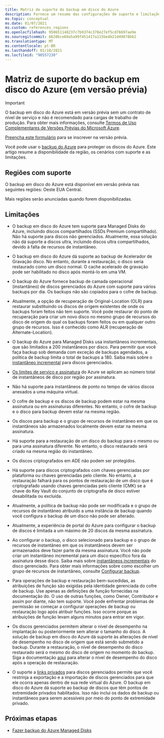 ```yaml
---
title: Matriz de suporte do backup em disco do Azure
description: Fornece um resumo das configurações de suporte e limitações do backup em disco do Azure.
ms.topic: conceptual
ms.date: 01/07/2021
ms.custom: references_regions
ms.openlocfilehash: 950651148237c7b9374c378e27ef5cd76697ae9e
ms.sourcegitcommit: 6628bce68a5a99f451417a115be4b21d49878bb2
ms.translationtype: MT
ms.contentlocale: pt-BR
ms.lasthandoff: 01/18/2021
ms.locfileid: "98557230"
---
```

# <a name="azure-disk-backup-support-matrix-in-preview"></a>Matriz de suporte do backup em disco do Azure (em versão prévia)

>[!IMPORTANT]
>O backup em disco do Azure está em versão prévia sem um contrato de nível de serviço e não é recomendado para cargas de trabalho de produção. Para obter mais informações, consulte [Termos de Uso Complementares de Versões Prévias do Microsoft Azure](https://azure.microsoft.com/support/legal/preview-supplemental-terms/).
>
>[Preencha este formulário](https://forms.office.com/Pages/ResponsePage.aspx?id=v4j5cvGGr0GRqy180BHbR1vE8L51DIpDmziRt_893LVUNFlEWFJBN09PTDhEMjVHS05UWFkxUlUzUS4u) para se inscrever na versão prévia.

Você pode usar o [backup do Azure](https://docs.microsoft.com/azure/backup/backup-overview) para proteger os discos do Azure. Este artigo resume a disponibilidade da região, os cenários com suporte e as limitações.

## <a name="supported-regions"></a>Regiões com suporte

O backup em disco do Azure está disponível em versão prévia nas seguintes regiões: Oeste EUA Central. 

Mais regiões serão anunciadas quando forem disponibilizadas.

## <a name="limitations"></a>Limitações

- O backup em disco do Azure tem suporte para Managed Disks do Azure, incluindo discos compartilhados (SSDs Premium compartilhado). Não há suporte para discos não gerenciados. Atualmente, essa solução não dá suporte a discos ultra, incluindo discos ultra compartilhados, devido à falta de recursos de instantâneo.

- O backup em disco do Azure dá suporte ao backup de Acelerador de Gravação disco. No entanto, durante a restauração, o disco seria restaurado como um disco normal. O cache acelerado de gravação pode ser habilitado no disco após montá-lo em uma VM.

- O backup do Azure fornece backup de camada operacional (instantâneo) de discos gerenciados do Azure com suporte para vários backups por dia. Os backups não são copiados para o cofre de backup.

- Atualmente, a opção de recuperação de Original-Location (OLR) para restaurar substituindo os discos de origem existentes de onde os backups foram feitos não tem suporte. Você pode restaurar do ponto de recuperação para criar um novo disco no mesmo grupo de recursos do disco de origem do qual os backups foram feitos ou em qualquer outro grupo de recursos. Isso é conhecido como ALR (recuperação de Alternate-Location).

- O backup do Azure para Managed Disks usa instantâneos incrementais, que são limitados a 200 instantâneos por disco. Para permitir que você faça backup sob demanda com exceção de backups agendados, a política de backup limita o total de backups a 180. Saiba mais sobre o [instantâneo incremental](https://docs.microsoft.com/azure/virtual-machines/windows/disks-incremental-snapshots-portal#restrictions) para discos gerenciados.

- [Os limites de serviço e assinatura](https://docs.microsoft.com/azure/azure-resource-manager/management/azure-subscription-service-limits#virtual-machine-disk-limits) do Azure se aplicam ao número total de instantâneos de disco por região por assinatura.

- Não há suporte para instantâneos de ponto no tempo de vários discos anexados a uma máquina virtual.

- O cofre de backup e os discos de backup podem estar na mesma assinatura ou em assinaturas diferentes. No entanto, o cofre de backup e o disco para backup devem estar na mesma região.

- Os discos para backup e o grupo de recursos de instantâneo em que os instantâneos são armazenados localmente devem estar na mesma assinatura.

- Há suporte para a restauração de um disco do backup para o mesmo ou para uma assinatura diferente. No entanto, o disco restaurado será criado na mesma região do instantâneo.

- Os discos criptografados em ADE não podem ser protegidos.

- Há suporte para discos criptografados com chaves gerenciadas por plataforma ou chaves gerenciadas pelo cliente. No entanto, a restauração falhará para os pontos de restauração de um disco que é criptografado usando chaves gerenciadas pelo cliente (CMK) se a chave do Key Vault do conjunto de criptografia de disco estiver desabilitada ou excluída.

- Atualmente, a política de backup não pode ser modificada e o grupo de recursos de instantâneo atribuído a uma instância de backup quando você configura o backup de um disco não pode ser alterado.

- Atualmente, a experiência de portal do Azure para configurar o backup de discos é limitada a um máximo de 20 discos da mesma assinatura.

- Ao configurar o backup, o disco selecionado para backup e o grupo de recursos de instantâneo em que os instantâneos devem ser armazenados deve fazer parte da mesma assinatura. Você não pode criar um instantâneo incremental para um disco específico fora da assinatura desse disco. Saiba mais sobre [instantâneos incrementais](https://docs.microsoft.com/azure/virtual-machines/windows/disks-incremental-snapshots-portal#restrictions) do disco gerenciado. Para obter mais informações sobre como escolher um grupo de recursos de instantâneo, consulte  [Configurar backup](backup-managed-disks.md#configure-backup).

- Para operações de backup e restauração bem-sucedidas, as atribuições de função são exigidas pela identidade gerenciada do cofre de backup. Use apenas as definições de função fornecidas na documentação do. O uso de outras funções, como Owner, Contributor e assim por diante, não tem suporte. Você pode enfrentar problemas de permissão se começar a configurar operações de backup ou restauração logo após atribuir funções. Isso ocorre porque as atribuições de função levam alguns minutos para entrar em vigor.

- Os discos gerenciados permitem alterar o nível de desempenho na implantação ou posteriormente sem alterar o tamanho do disco. A solução de backup em disco do Azure dá suporte às alterações de nível de desempenho no disco de origem que está sendo submetido a backup. Durante a restauração, o nível de desempenho do disco restaurado será o mesmo do disco de origem no momento do backup. Siga a documentação [aqui](https://docs.microsoft.com/azure/virtual-machines/disks-performance-tiers-portal) para alterar o nível de desempenho do disco após a operação de restauração.

- O suporte a [links privados](https://docs.microsoft.com/azure/virtual-machines/disks-enable-private-links-for-import-export-portal) para discos gerenciados permite que você restrinja a exportação e a importação de discos gerenciados para que ele ocorra apenas dentro de sua rede virtual do Azure. O backup em disco do Azure dá suporte ao backup de discos que têm pontos de extremidade privados habilitados. Isso não inclui os dados de backup ou instantâneos para serem acessíveis por meio do ponto de extremidade privado.

## <a name="next-steps"></a>Próximas etapas

- [Fazer backup do Azure Managed Disks](backup-managed-disks.md)
